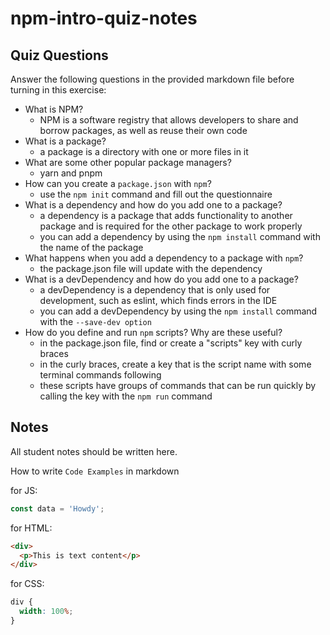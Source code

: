 # npm-intro-quiz-notes

## Quiz Questions

Answer the following questions in the provided markdown file before turning in this exercise:

- What is NPM?
  - NPM is a software registry that allows developers to share and borrow packages, as well as reuse their own code
- What is a package?
  - a package is a directory with one or more files in it
- What are some other popular package managers?
  - yarn and pnpm
- How can you create a `package.json` with `npm`?
  - use the `npm init` command and fill out the questionnaire
- What is a dependency and how do you add one to a package?
  - a dependency is a package that adds functionality to another package and is required for the other package to work properly
  - you can add a dependency by using the `npm install` command with the name of the package
- What happens when you add a dependency to a package with `npm`?
  - the package.json file will update with the dependency
- What is a devDependency and how do you add one to a package?
  - a devDependency is a dependency that is only used for development, such as eslint, which finds errors in the IDE
  - you can add a devDependency by using the `npm install` command with the `--save-dev option`
- How do you define and run `npm` scripts? Why are these useful?
  - in the package.json file, find or create a "scripts" key with curly braces
  - in the curly braces, create a key that is the script name with some terminal commands following
  - these scripts have groups of commands that can be run quickly by calling the key with the `npm run` command

## Notes

All student notes should be written here.

How to write `Code Examples` in markdown

for JS:

```javascript
const data = 'Howdy';
```

for HTML:

```html
<div>
  <p>This is text content</p>
</div>
```

for CSS:

```css
div {
  width: 100%;
}
```
